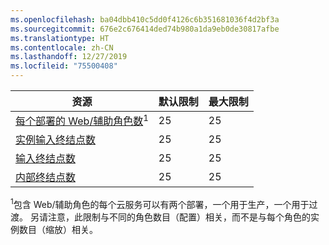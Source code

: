 ```yaml
---
ms.openlocfilehash: ba04dbb410c5dd0f4126c6b351681036f4d2bf3a
ms.sourcegitcommit: 676e2c676414ded74b980a1da9eb0de30817afbe
ms.translationtype: HT
ms.contentlocale: zh-CN
ms.lasthandoff: 12/27/2019
ms.locfileid: "75500408"
---
```

资源|默认限制|最大限制
---|---|---
[每个部署的 Web/辅助角色数](../articles/cloud-services/cloud-services-choose-me.md)<sup>1</sup>|25|25
[实例输入终结点数](https://msdn.microsoft.com/library/gg557552.aspx#InstanceInputEndpoint)|25|25
[输入终结点数](https://msdn.microsoft.com/library/gg557552.aspx#InputEndpoint)|25|25
[内部终结点数](https://msdn.microsoft.com/library/gg557552.aspx#InternalEndpoint)|25|25

<sup>1</sup>包含 Web/辅助角色的每个云服务可以有两个部署，一个用于生产，一个用于过渡。 另请注意，此限制与不同的角色数目（配置）相关，而不是与每个角色的实例数目（缩放）相关。